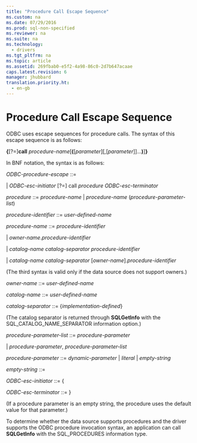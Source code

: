 ```yaml
---
title: "Procedure Call Escape Sequence"
ms.custom: na
ms.date: 07/29/2016
ms.prod: sql-non-specified
ms.reviewer: na
ms.suite: na
ms.technology: 
  - drivers
ms.tgt_pltfrm: na
ms.topic: article
ms.assetid: 269fbab0-e5f2-4a98-86c0-2d7b647acaae
caps.latest.revision: 6
manager: jhubbard
translation.priority.ht: 
  - en-gb
---
```

# Procedure Call Escape Sequence
ODBC uses escape sequences for procedure calls. The syntax of this escape sequence is as follows:  
  
 **{**[?=]**call** *procedure-name*[**(**[*parameter*][,[*parameter*]]...**)**]**}**  
  
 In BNF notation, the syntax is as follows:  
  
 *ODBC-procedure-escape* ::=  
  
 &#124; *ODBC-esc-initiator* [?=] call *procedure ODBC-esc-terminator*  
  
 *procedure* ::= *procedure-name* &#124; *procedure-name* (*procedure-parameter-list*)  
  
 *procedure-identifier* ::= *user-defined-name*  
  
 *procedure-name* ::= *procedure-identifier*  
  
 &#124; *owner-name*.*procedure-identifier*  
  
 &#124; *catalog-name catalog-separator* *procedure-identifier*  
  
 &#124; *catalog-name catalog-separator* [*owner-name*].*procedure-identifier*  
  
 (The third syntax is valid only if the data source does not support owners.)  
  
 *owner-name* ::= *user-defined-name*  
  
 *catalog-name* ::= *user-defined-name*  
  
 *catalog-separator* ::= {*implementation-defined*}  
  
 (The catalog separator is returned through **SQLGetInfo** with the SQL_CATALOG_NAME_SEPARATOR information option.)  
  
 *procedure-parameter-list* ::= *procedure-parameter*  
  
 &#124; *procedure-parameter*, *procedure-parameter-list*  
  
 *procedure-parameter* ::= *dynamic-parameter* &#124; *literal* &#124; *empty-string*  
  
 *empty-string* ::=  
  
 *ODBC-esc-initiator* ::= {  
  
 *ODBC-esc-terminator* ::= }  
  
 (If a procedure parameter is an empty string, the procedure uses the default value for that parameter.)  
  
 To determine whether the data source supports procedures and the driver supports the ODBC procedure invocation syntax, an application can call **SQLGetInfo** with the SQL_PROCEDURES information type.